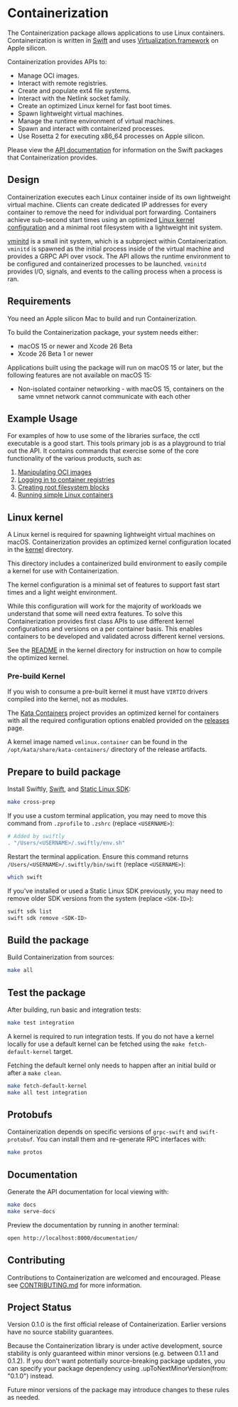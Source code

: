 # Containerization

The Containerization package allows applications to use Linux containers.
Containerization is written in [Swift](https://www.swift.org) and uses [Virtualization.framework](https://developer.apple.com/documentation/virtualization) on Apple silicon.

Containerization provides APIs to:

- Manage OCI images.
- Interact with remote registries.
- Create and populate ext4 file systems.
- Interact with the Netlink socket family.
- Create an optimized Linux kernel for fast boot times.
- Spawn lightweight virtual machines.
- Manage the runtime environment of virtual machines.
- Spawn and interact with containerized processes.
- Use Rosetta 2 for executing x86_64 processes on Apple silicon.

Please view the [API documentation](https://apple.github.io/containerization/documentation/) for information on the Swift packages that Containerization provides.

## Design

Containerization executes each Linux container inside of its own lightweight virtual machine. Clients can create dedicated IP addresses for every container to remove the need for individual port forwarding. Containers achieve sub-second start times using an optimized [Linux kernel configuration](/kernel) and a minimal root filesystem with a lightweight init system.

[vminitd](/vminitd) is a small init system, which is a subproject within Containerization.
`vminitd` is spawned as the initial process inside of the virtual machine and provides a GRPC API over vsock.
The API allows the runtime environment to be configured and containerized processes to be launched.
`vminitd` provides I/O, signals, and events to the calling process when a process is ran.

## Requirements

You need an Apple silicon Mac to build and run Containerization.

To build the Containerization package, your system needs either:

- macOS 15 or newer and Xcode 26 Beta
- Xcode 26 Beta 1 or newer

Applications built using the package will run on macOS 15 or later, but the following features are not available on macOS 15:

- Non-isolated container networking - with macOS 15, containers on the same vmnet network cannot communicate with each other

## Example Usage

For examples of how to use some of the libraries surface, the cctl executable is a good start. This tools primary job is as a playground to trial out the API. It contains commands that exercise some of the core functionality of the various products, such as:

1. [Manipulating OCI images](./Sources/cctl/ImageCommand.swift)
2. [Logging in to container registries](./Sources/cctl/LoginCommand.swift)
3. [Creating root filesystem blocks](./Sources/cctl/RootfsCommand.swift)
4. [Running simple Linux containers](./Sources/cctl/RunCommand.swift)

## Linux kernel

A Linux kernel is required for spawning lightweight virtual machines on macOS.
Containerization provides an optimized kernel configuration located in the [kernel](./kernel) directory.

This directory includes a containerized build environment to easily compile a kernel for use with Containerization.

The kernel configuration is a minimal set of features to support fast start times and a light weight environment.

While this configuration will work for the majority of workloads we understand that some will need extra features.
To solve this Containerization provides first class APIs to use different kernel configurations and versions on a per container basis.
This enables containers to be developed and validated across different kernel versions.

See the [README](/kernel/README.md) in the kernel directory for instruction on how to compile the optimized kernel.

### Pre-build Kernel

If you wish to consume a pre-built kernel it must have `VIRTIO` drivers compiled into the kernel, not as modules.

The [Kata Containers](https://github.com/kata-containers/kata-containers) project provides an optimized kernel for containers with all the required configuration options enabled provided on the [releases](https://github.com/kata-containers/kata-containers/releases/) page.

A kernel image named `vmlinux.container` can be found in the `/opt/kata/share/kata-containers/` directory of the release artifacts.

## Prepare to build package

Install Swiftly, [Swift](https://www.swift.org), and [Static Linux SDK](https://www.swift.org/documentation/articles/static-linux-getting-started.html):

```bash
make cross-prep
```

If you use a custom terminal application, you may need to move this command from `.zprofile` to `.zshrc` (replace `<USERNAME>`):

```bash
# Added by swiftly
. "/Users/<USERNAME>/.swiftly/env.sh"
```

Restart the terminal application. Ensure this command returns `/Users/<USERNAME>/.swiftly/bin/swift` (replace `<USERNAME>`):

```bash
which swift
```

If you've installed or used a Static Linux SDK previously, you may need to remove older SDK versions from the system (replace `<SDK-ID>`):

```bash
swift sdk list
swift sdk remove <SDK-ID>
```

## Build the package

Build Containerization from sources:

```bash
make all
```

## Test the package

After building, run basic and integration tests:

```bash
make test integration
```

A kernel is required to run integration tests.
If you do not have a kernel locally for use a default kernel can be fetched using the `make fetch-default-kernel` target.

Fetching the default kernel only needs to happen after an initial build or after a `make clean`.

```bash
make fetch-default-kernel
make all test integration
```

## Protobufs

Containerization depends on specific versions of `grpc-swift` and `swift-protobuf`. You can install them and re-generate RPC interfaces with:

```bash
make protos
```

## Documentation

Generate the API documentation for local viewing with:

```bash
make docs
make serve-docs
```

Preview the documentation by running in another terminal:

```bash
open http://localhost:8000/documentation/
```

## Contributing

Contributions to Containerization are welcomed and encouraged. Please see [CONTRIBUTING.md](/CONTRIBUTING.md) for more information.

## Project Status

Version 0.1.0 is the first official release of Containerization. Earlier versions have no source stability guarantees.

Because the Containerization library is under active development, source stability is only guaranteed within minor versions (e.g. between 0.1.1 and 0.1.2). If you don't want potentially source-breaking package updates, you can specify your package dependency using .upToNextMinorVersion(from: "0.1.0") instead.

Future minor versions of the package may introduce changes to these rules as needed.
